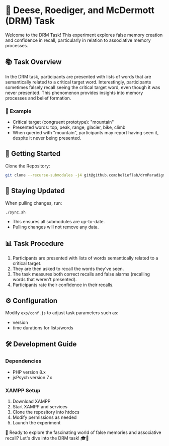 # 🧠 Deese, Roediger, and McDermott (DRM) Task

Welcome to the DRM Task! This experiment explores false memory creation and confidence in recall, particularly in relation to associative memory processes.

## 📚 Task Overview

In the DRM task, participants are presented with lists of words that are semantically related to a critical target word. Interestingly, participants sometimes falsely recall seeing the critical target word, even though it was never presented. This phenomenon provides insights into memory processes and belief formation.

### 🎯 Example

- Critical target (congruent prototype): "mountain"
- Presented words: top, peak, range, glacier, bike, climb
- When queried with "mountain", participants may report having seen it, despite it never being presented.

## 🚀 Getting Started

Clone the Repository:

```bash
git clone --recurse-submodules -j4 git@github.com:belieflab/drmParadigm.git && cd drmParadigm && git submodule foreach --recursive 'git checkout $(git config -f $toplevel/.gitmodules submodule.$name.branch || echo main)' && git update-index --assume-unchanged exp/conf.js
```

## 🔄 Staying Updated

When pulling changes, run:

```bash
./sync.sh
```

- This ensures all submodules are up-to-date.
- Pulling changes will not remove any data.

## 📊 Task Procedure

1. Participants are presented with lists of words semantically related to a critical target.
2. They are then asked to recall the words they've seen.
3. The task measures both correct recalls and false alarms (recalling words that weren't presented).
4. Participants rate their confidence in their recalls.

## ⚙️ Configuration

Modify `exp/conf.js` to adjust task parameters such as:
- version
- time durations for lists/words 

## 🛠 Development Guide

### Dependencies
- PHP version 8.x
- jsPsych version 7.x

### XAMPP Setup
1. Download XAMPP
2. Start XAMPP and services
3. Clone the repository into htdocs
4. Modify permissions as needed
5. Launch the experiment

🧠 Ready to explore the fascinating world of false memories and associative recall? Let's dive into the DRM task! 🎓💭
